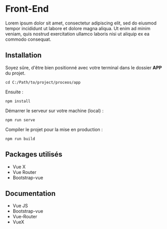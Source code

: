 # Front-End
Lorem ipsum dolor sit amet, consectetur adipiscing elit, sed do eiusmod tempor incididunt ut labore et dolore magna aliqua. Ut enim ad minim veniam, quis nostrud exercitation ullamco laboris nisi ut aliquip ex ea commodo consequat.

## Installation
Soyez sûre, d'être bien positionné avec votre terminal dans le dossier __APP__ du projet.
```
cd C:/Path/to/project/proceos/app
```
Ensuite :
```
npm install
```
Démarrer le serveur sur votre machine (local) :
```
npm run serve
```
Compiler le projet pour la mise en production :
```
npm run build
```

## Packages utilisés 
- Vue X
- Vue Router
- Bootstrap-vue

## Documentation
- Vue JS
- Bootstrap-vue
- Vue-Router
- VueX
